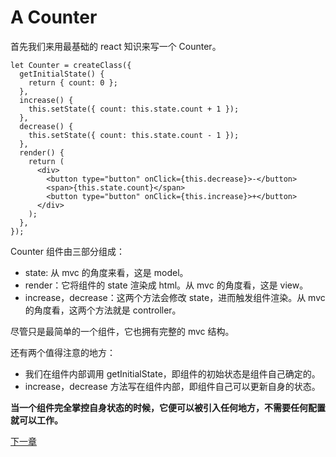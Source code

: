 # A Counter

首先我们来用最基础的 react 知识来写一个 Counter。

```
let Counter = createClass({
  getInitialState() {
    return { count: 0 };
  },
  increase() {
    this.setState({ count: this.state.count + 1 });
  },
  decrease() {
    this.setState({ count: this.state.count - 1 });
  },
  render() {
    return (
      <div>
        <button type="button" onClick={this.decrease}>-</button>
        <span>{this.state.count}</span>
        <button type="button" onClick={this.increase}>+</button>
      </div>
    );
  },
});
```

Counter 组件由三部分组成：
- state: 从 mvc 的角度来看，这是 model。
- render：它将组件的 state 渲染成 html。从 mvc 的角度看，这是 view。
- increase，decrease：这两个方法会修改 state，进而触发组件渲染。从 mvc 的角度看，这两个方法就是 controller。

尽管只是最简单的一个组件，它也拥有完整的 mvc 结构。

还有两个值得注意的地方：
- 我们在组件内部调用 getInitialState，即组件的初始状态是组件自己确定的。
- increase，decrease 方法写在组件内部，即组件自己可以更新自身的状态。

**当一个组件完全掌控自身状态的时候，它便可以被引入任何地方，不需要任何配置就可以工作。**

[下一章](https://github.com/blackChef/rce/blob/chinese-doc/tutorial/03.md)
